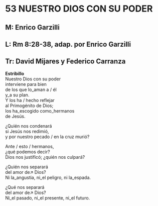 # 53 NUESTRO DIOS CON SU PODER

## M: Enrico Garzilli
## L: Rm 8:28-38, adap. por Enrico Garzilli
## Tr: David Mijares y Federico Carranza

**Estribillo**  
Nuestro Dios con su poder  
interviene para bien  
de los que lo_aman a / él  
y_a su plan.  
Y los ha / hecho reflejar  
al Primogénito de Dios;  
los ha_escogido como_hermanos  
de Jesús.  

¿Quién nos condenará  
si Jesús nos redimió,  
y por nuestro pecado / en la cruz murió?  

Ante / esto / hermanos,  
¿qué podemos decir?  
Dios nos justificó; ¿quién nos culpará?  

¿Quién nos separará  
del amor de↗ Dios?  
Ni la_angustia, ni_el peligro, ni la_espada.  

¿Qué nos separará  
del amor de↗ Dios?  
Ni_el pasado, ni_el presente, ni_el futuro.  

